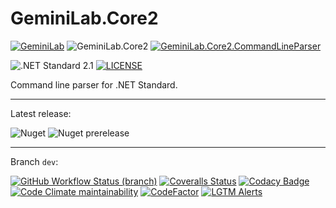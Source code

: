 # GeminiLab.Core2

[![GeminiLab](https://img.shields.io/badge/Gemini-Lab-orange)](https://github.com/GeminiLab)
![GeminiLab.Core2](https://img.shields.io/badge/GeminiLab-Core2-brightgreen)
[![GeminiLab.Core2.CommandLineParser](https://img.shields.io/badge/GeminiLab.Core2-CommandLineParser-blue)](https://github.com/GeminiLab/GeminiLab.Core2)

![.NET Standard 2.1](https://img.shields.io/badge/netstandard-2.1-red)
[![LICENSE](https://img.shields.io/github/license/GeminiLab/GeminiLab.Core2)](https://github.com/GeminiLab/GeminiLab.Core2/blob/master/LICENSE)

Command line parser for .NET Standard.

---

Latest release:

![Nuget](https://img.shields.io/nuget/v/GeminiLab.Core2.CommandLineParser)
![Nuget prerelease](https://img.shields.io/nuget/vpre/GeminiLab.Core2.CommandLineParser)

---

Branch `dev`:

[![GitHub Workflow Status (branch)](https://img.shields.io/github/workflow/status/GeminiLab/GeminiLab.Core2.CommandLineParser/CI/dev)](https://github.com/GeminiLab/GeminiLab.Core2.CommandLineParser/actions?query=workflow%3ACI)
[![Coveralls Status](https://img.shields.io/coveralls/github/GeminiLab/GeminiLab.Core2.CommandLineParser/dev)](https://coveralls.io/github/GeminiLab/GeminiLab.Core2.CommandLineParser?branch=dev)
[![Codacy Badge](https://img.shields.io/codacy/grade/4739acfd9979428584931a9cb44d016d/dev?logo=codacy)](https://www.codacy.com/gh/GeminiLab/GeminiLab.Core2.CommandLineParser/dashboard?utm_source=github.com&amp;utm_medium=referral&amp;utm_content=GeminiLab/GeminiLab.Core2.CommandLineParser&amp;utm_campaign=Badge_Grade)
[![Code Climate maintainability](https://img.shields.io/codeclimate/maintainability/GeminiLab/GeminiLab.Core2.CommandLineParser)](https://codeclimate.com/github/GeminiLab/GeminiLab.Core2.CommandLineParser)
[![CodeFactor](https://img.shields.io/codefactor/grade/github/GeminiLab/GeminiLab.Core2.CommandLineParser/dev?logo=codefactor)](https://www.codefactor.io/repository/github/geminilab/geminilab.core2.commandlineparser/overview/dev)
[![LGTM Alerts](https://img.shields.io/lgtm/alerts/github/GeminiLab/GeminiLab.Core2.CommandLineParser?logo=lgtm)](https://lgtm.com/projects/g/GeminiLab/GeminiLab.Core2.CommandLineParser/alerts/)

<!--

---
Branch `master`:

[![Travis-CI Status](https://img.shields.io/travis/GeminiLab/GeminiLab.Core2/master)](https://travis-ci.org/GeminiLab/GeminiLab.Core2)
[![Coveralls Status](https://img.shields.io/coveralls/github/GeminiLab/GeminiLab.Core2/master)](https://coveralls.io/github/GeminiLab/GeminiLab.Core2?branch=master)
[![Codacy Badge](https://img.shields.io/codacy/grade/40859aaa1dd6477d87caca0e0cfaf6aa/master?logo=codacy)](https://app.codacy.com/manual/BenjaminPMLovegood/GeminiLab.Core2/dashboard)
[![CodeFactor](https://img.shields.io/codefactor/grade/github/GeminiLab/GeminiLab.Core2/master?logo=codefactor)](https://www.codefactor.io/repository/github/geminilab/geminilab.core2)
[![LGTM Alerts](https://img.shields.io/lgtm/alerts/github/GeminiLab/GeminiLab.Core2?logo=lgtm)](https://lgtm.com/projects/g/GeminiLab/GeminiLab.Core2/alerts/)
-->
